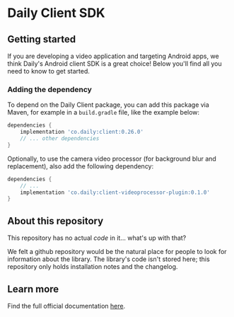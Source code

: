 # Daily Client SDK

## Getting started

If you are developing a video application and targeting Android apps, we think Daily's Android client SDK is a great choice! Below you'll find all you need to know to get started.

### Adding the dependency

To depend on the Daily Client package, you can add this package via Maven, for example in a `build.gradle` file, like the example below:

```groovy
dependencies {
    implementation 'co.daily:client:0.26.0'
    // ... other dependencies
}
```

Optionally, to use the camera video processor (for background blur and replacement), also add the following dependency:

```groovy
dependencies {
    // ...
    implementation 'co.daily:client-videoprocessor-plugin:0.1.0'
}
```

## About this repository

This repository has no actual *code* in it... what's up with that?

We felt a github repository would be the natural place for people to look for information about the library. The library's code isn't stored here; this repository only holds installation notes and the changelog.

## Learn more

Find the full official documentation [here](https://docs.daily.co/guides/products/mobile/android).
